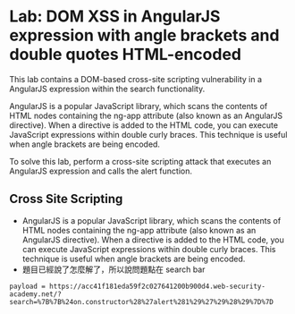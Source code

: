 # Lab: DOM XSS in AngularJS expression with angle brackets and double quotes HTML-encoded

This lab contains a DOM-based cross-site scripting vulnerability in a AngularJS expression within the search functionality.

AngularJS is a popular JavaScript library, which scans the contents of HTML nodes containing the ng-app attribute (also known as an AngularJS directive). When a directive is added to the HTML code, you can execute JavaScript expressions within double curly braces. This technique is useful when angle brackets are being encoded.

To solve this lab, perform a cross-site scripting attack that executes an AngularJS expression and calls the alert function.

## Cross Site Scripting
* AngularJS is a popular JavaScript library, which scans the contents of HTML nodes containing the ng-app attribute (also known as an AngularJS directive). When a directive is added to the HTML code, you can execute JavaScript expressions within double curly braces. This technique is useful when angle brackets are being encoded.
* 題目已經說了怎麼解了，所以說問題點在 search bar
```
payload = https://acc41f181eda59f2c027641200b900d4.web-security-academy.net/?search=%7B%7B%24on.constructor%28%27alert%281%29%27%29%28%29%7D%7D
```